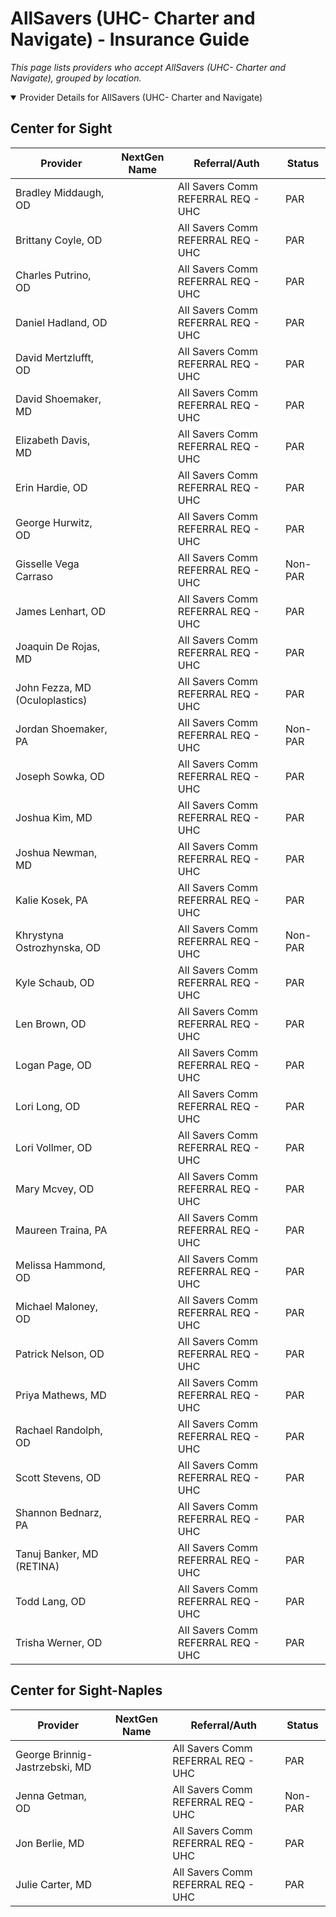 # AllSavers (UHC- Charter and Navigate) - Insurance Guide

*This page lists providers who accept AllSavers (UHC- Charter and Navigate), grouped by location.*

<details open><summary>Provider Details for AllSavers (UHC- Charter and Navigate)</summary>

## Center for Sight

| Provider | NextGen Name | Referral/Auth | Status |
|----------|-------------|--------------|--------|
| Bradley Middaugh, OD |  | All Savers Comm REFERRAL REQ - UHC | PAR |
| Brittany Coyle, OD |  | All Savers Comm REFERRAL REQ - UHC | PAR |
| Charles Putrino, OD |  | All Savers Comm REFERRAL REQ - UHC | PAR |
| Daniel Hadland, OD |  | All Savers Comm REFERRAL REQ - UHC | PAR |
| David Mertzlufft, OD |  | All Savers Comm REFERRAL REQ - UHC | PAR |
| David Shoemaker, MD |  | All Savers Comm REFERRAL REQ - UHC | PAR |
| Elizabeth Davis, MD |  | All Savers Comm REFERRAL REQ - UHC | PAR |
| Erin Hardie, OD |  | All Savers Comm REFERRAL REQ - UHC | PAR |
| George Hurwitz, OD |  | All Savers Comm REFERRAL REQ - UHC | PAR |
| Gisselle Vega Carraso |  | All Savers Comm REFERRAL REQ - UHC | Non-PAR |
| James Lenhart, OD |  | All Savers Comm REFERRAL REQ - UHC | PAR |
| Joaquin De Rojas, MD |  | All Savers Comm REFERRAL REQ - UHC | PAR |
| John Fezza, MD (Oculoplastics) |  | All Savers Comm REFERRAL REQ - UHC | PAR |
| Jordan Shoemaker, PA |  | All Savers Comm REFERRAL REQ - UHC | Non-PAR |
| Joseph Sowka, OD |  | All Savers Comm REFERRAL REQ - UHC | PAR |
| Joshua Kim, MD |  | All Savers Comm REFERRAL REQ - UHC | PAR |
| Joshua Newman, MD |  | All Savers Comm REFERRAL REQ - UHC | PAR |
| Kalie Kosek, PA |  | All Savers Comm REFERRAL REQ - UHC | PAR |
| Khrystyna Ostrozhynska, OD |  | All Savers Comm REFERRAL REQ - UHC | Non-PAR |
| Kyle Schaub, OD |  | All Savers Comm REFERRAL REQ - UHC | PAR |
| Len Brown, OD |  | All Savers Comm REFERRAL REQ - UHC | PAR |
| Logan Page, OD |  | All Savers Comm REFERRAL REQ - UHC | PAR |
| Lori Long, OD |  | All Savers Comm REFERRAL REQ - UHC | PAR |
| Lori Vollmer, OD |  | All Savers Comm REFERRAL REQ - UHC | PAR |
| Mary Mcvey, OD |  | All Savers Comm REFERRAL REQ - UHC | PAR |
| Maureen Traina, PA |  | All Savers Comm REFERRAL REQ - UHC | PAR |
| Melissa Hammond, OD |  | All Savers Comm REFERRAL REQ - UHC | PAR |
| Michael Maloney, OD |  | All Savers Comm REFERRAL REQ - UHC | PAR |
| Patrick Nelson, OD |  | All Savers Comm REFERRAL REQ - UHC | PAR |
| Priya Mathews, MD |  | All Savers Comm REFERRAL REQ - UHC | PAR |
| Rachael Randolph, OD |  | All Savers Comm REFERRAL REQ - UHC | PAR |
| Scott Stevens, OD |  | All Savers Comm REFERRAL REQ - UHC | PAR |
| Shannon Bednarz, PA |  | All Savers Comm REFERRAL REQ - UHC | PAR |
| Tanuj Banker, MD (RETINA) |  | All Savers Comm REFERRAL REQ - UHC | PAR |
| Todd Lang, OD |  | All Savers Comm REFERRAL REQ - UHC | PAR |
| Trisha Werner, OD |  | All Savers Comm REFERRAL REQ - UHC | PAR |

## Center for Sight-Naples

| Provider | NextGen Name | Referral/Auth | Status |
|----------|-------------|--------------|--------|
| George Brinnig-Jastrzebski, MD |  | All Savers Comm REFERRAL REQ - UHC | PAR |
| Jenna Getman, OD |  | All Savers Comm REFERRAL REQ - UHC | Non-PAR |
| Jon Berlie, MD |  | All Savers Comm REFERRAL REQ - UHC | PAR |
| Julie Carter, MD |  | All Savers Comm REFERRAL REQ - UHC | PAR |

</details>

